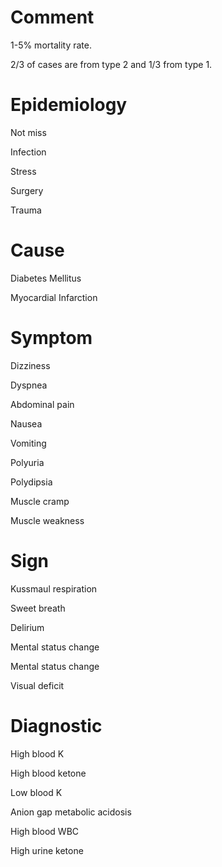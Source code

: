# Comment

1-5% mortality rate.

2/3 of cases are from type 2 and 1/3 from type 1.

# Epidemiology

Not miss

Infection

Stress

Surgery

Trauma

# Cause

Diabetes Mellitus

Myocardial Infarction

# Symptom

Dizziness

Dyspnea

Abdominal pain

Nausea

Vomiting

Polyuria

Polydipsia

Muscle cramp

Muscle weakness

# Sign

Kussmaul respiration

Sweet breath

Delirium

Mental status change

Mental status change

Visual deficit

# Diagnostic

High blood K

High blood ketone

Low blood K

Anion gap metabolic acidosis

High blood WBC

High urine ketone
